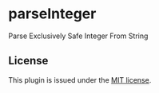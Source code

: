 # parseInteger

Parse Exclusively Safe Integer From String

## License

This plugin is issued under the [MIT license](./LICENSE).
